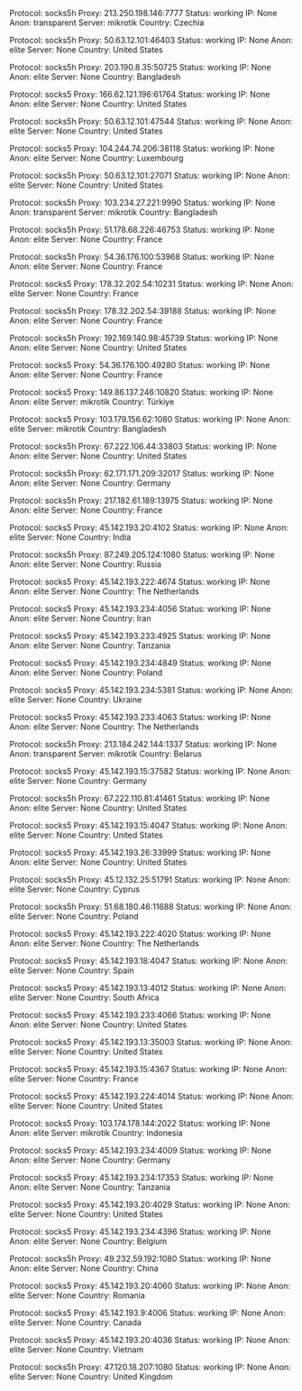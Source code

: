 Protocol: socks5h
Proxy: 213.250.198.146:7777
Status: working
IP: None
Anon: transparent
Server: mikrotik
Country: Czechia

Protocol: socks5h
Proxy: 50.63.12.101:46403
Status: working
IP: None
Anon: elite
Server: None
Country: United States

Protocol: socks5h
Proxy: 203.190.8.35:50725
Status: working
IP: None
Anon: elite
Server: None
Country: Bangladesh

Protocol: socks5
Proxy: 166.62.121.196:61764
Status: working
IP: None
Anon: elite
Server: None
Country: United States

Protocol: socks5h
Proxy: 50.63.12.101:47544
Status: working
IP: None
Anon: elite
Server: None
Country: United States

Protocol: socks5
Proxy: 104.244.74.206:38118
Status: working
IP: None
Anon: elite
Server: None
Country: Luxembourg

Protocol: socks5h
Proxy: 50.63.12.101:27071
Status: working
IP: None
Anon: elite
Server: None
Country: United States

Protocol: socks5h
Proxy: 103.234.27.221:9990
Status: working
IP: None
Anon: transparent
Server: mikrotik
Country: Bangladesh

Protocol: socks5h
Proxy: 51.178.68.226:46753
Status: working
IP: None
Anon: elite
Server: None
Country: France

Protocol: socks5h
Proxy: 54.36.176.100:53968
Status: working
IP: None
Anon: elite
Server: None
Country: France

Protocol: socks5
Proxy: 178.32.202.54:10231
Status: working
IP: None
Anon: elite
Server: None
Country: France

Protocol: socks5h
Proxy: 178.32.202.54:39188
Status: working
IP: None
Anon: elite
Server: None
Country: France

Protocol: socks5h
Proxy: 192.169.140.98:45739
Status: working
IP: None
Anon: elite
Server: None
Country: United States

Protocol: socks5
Proxy: 54.36.176.100:49280
Status: working
IP: None
Anon: elite
Server: None
Country: France

Protocol: socks5
Proxy: 149.86.137.246:10820
Status: working
IP: None
Anon: elite
Server: mikrotik
Country: Türkiye

Protocol: socks5
Proxy: 103.179.156.62:1080
Status: working
IP: None
Anon: elite
Server: mikrotik
Country: Bangladesh

Protocol: socks5h
Proxy: 67.222.106.44:33803
Status: working
IP: None
Anon: elite
Server: None
Country: United States

Protocol: socks5h
Proxy: 62.171.171.209:32017
Status: working
IP: None
Anon: elite
Server: None
Country: Germany

Protocol: socks5h
Proxy: 217.182.61.189:13975
Status: working
IP: None
Anon: elite
Server: None
Country: France

Protocol: socks5
Proxy: 45.142.193.20:4102
Status: working
IP: None
Anon: elite
Server: None
Country: India

Protocol: socks5h
Proxy: 87.249.205.124:1080
Status: working
IP: None
Anon: elite
Server: None
Country: Russia

Protocol: socks5
Proxy: 45.142.193.222:4674
Status: working
IP: None
Anon: elite
Server: None
Country: The Netherlands

Protocol: socks5
Proxy: 45.142.193.234:4056
Status: working
IP: None
Anon: elite
Server: None
Country: Iran

Protocol: socks5
Proxy: 45.142.193.233:4925
Status: working
IP: None
Anon: elite
Server: None
Country: Tanzania

Protocol: socks5
Proxy: 45.142.193.234:4849
Status: working
IP: None
Anon: elite
Server: None
Country: Poland

Protocol: socks5
Proxy: 45.142.193.234:5381
Status: working
IP: None
Anon: elite
Server: None
Country: Ukraine

Protocol: socks5
Proxy: 45.142.193.233:4063
Status: working
IP: None
Anon: elite
Server: None
Country: The Netherlands

Protocol: socks5h
Proxy: 213.184.242.144:1337
Status: working
IP: None
Anon: transparent
Server: mikrotik
Country: Belarus

Protocol: socks5
Proxy: 45.142.193.15:37582
Status: working
IP: None
Anon: elite
Server: None
Country: Germany

Protocol: socks5h
Proxy: 67.222.110.81:41461
Status: working
IP: None
Anon: elite
Server: None
Country: United States

Protocol: socks5
Proxy: 45.142.193.15:4047
Status: working
IP: None
Anon: elite
Server: None
Country: United States

Protocol: socks5
Proxy: 45.142.193.26:33999
Status: working
IP: None
Anon: elite
Server: None
Country: United States

Protocol: socks5h
Proxy: 45.12.132.25:51791
Status: working
IP: None
Anon: elite
Server: None
Country: Cyprus

Protocol: socks5h
Proxy: 51.68.180.46:11688
Status: working
IP: None
Anon: elite
Server: None
Country: Poland

Protocol: socks5
Proxy: 45.142.193.222:4020
Status: working
IP: None
Anon: elite
Server: None
Country: The Netherlands

Protocol: socks5
Proxy: 45.142.193.18:4047
Status: working
IP: None
Anon: elite
Server: None
Country: Spain

Protocol: socks5
Proxy: 45.142.193.13:4012
Status: working
IP: None
Anon: elite
Server: None
Country: South Africa

Protocol: socks5
Proxy: 45.142.193.233:4066
Status: working
IP: None
Anon: elite
Server: None
Country: United States

Protocol: socks5
Proxy: 45.142.193.13:35003
Status: working
IP: None
Anon: elite
Server: None
Country: United States

Protocol: socks5
Proxy: 45.142.193.15:4367
Status: working
IP: None
Anon: elite
Server: None
Country: France

Protocol: socks5
Proxy: 45.142.193.224:4014
Status: working
IP: None
Anon: elite
Server: None
Country: United States

Protocol: socks5
Proxy: 103.174.178.144:2022
Status: working
IP: None
Anon: elite
Server: mikrotik
Country: Indonesia

Protocol: socks5
Proxy: 45.142.193.234:4009
Status: working
IP: None
Anon: elite
Server: None
Country: Germany

Protocol: socks5
Proxy: 45.142.193.234:17353
Status: working
IP: None
Anon: elite
Server: None
Country: Tanzania

Protocol: socks5
Proxy: 45.142.193.20:4029
Status: working
IP: None
Anon: elite
Server: None
Country: United States

Protocol: socks5
Proxy: 45.142.193.234:4396
Status: working
IP: None
Anon: elite
Server: None
Country: Belgium

Protocol: socks5h
Proxy: 49.232.59.192:1080
Status: working
IP: None
Anon: elite
Server: None
Country: China

Protocol: socks5
Proxy: 45.142.193.20:4060
Status: working
IP: None
Anon: elite
Server: None
Country: Romania

Protocol: socks5
Proxy: 45.142.193.9:4006
Status: working
IP: None
Anon: elite
Server: None
Country: Canada

Protocol: socks5
Proxy: 45.142.193.20:4036
Status: working
IP: None
Anon: elite
Server: None
Country: Vietnam

Protocol: socks5h
Proxy: 47.120.18.207:1080
Status: working
IP: None
Anon: elite
Server: None
Country: United Kingdom

